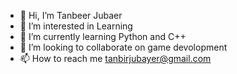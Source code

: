 - 👋 Hi, I’m Tanbeer Jubaer
- 👀 I’m interested in Learning
- 🌱 I’m currently learning Python and C++
- 💞️ I’m looking to collaborate on game devolopment
- 📫 How to reach me tanbirjubayer@gmail.com

<!---
oitik/oitik is a ✨ special ✨ repository because its `README.md` (this file) appears on your GitHub profile.
You can click the Preview link to take a look at your changes.
--->
